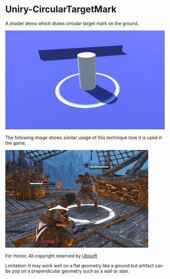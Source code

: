 # Uniry-CircularTargetMark
A shader demo which draws circular target mark on the ground.

![sample](./Images/sample.png "sample")

The following image shows similar usage of this technique how it is used in the game.

![ForHonor](./Images/ForHonor.png "ForHonor")

For Honor, All copyright reserved by [Ubisoft](http://blog.ubi.com/honor-6-essential-battlefield-tactics/)

Limitation: It may work well on a flat geometry like a ground but artifact can be pop on a prependicular geometry such as a wall or stair. 